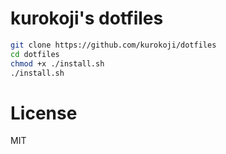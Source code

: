 # kurokoji's dotfiles

``` sh
git clone https://github.com/kurokoji/dotfiles
cd dotfiles
chmod +x ./install.sh
./install.sh
```

# License

MIT
